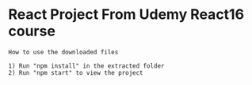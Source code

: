 #  React Project From Udemy React16 course
	
	How to use the downloaded files

	1) Run "npm install" in the extracted folder
	2) Run "npm start" to view the project


